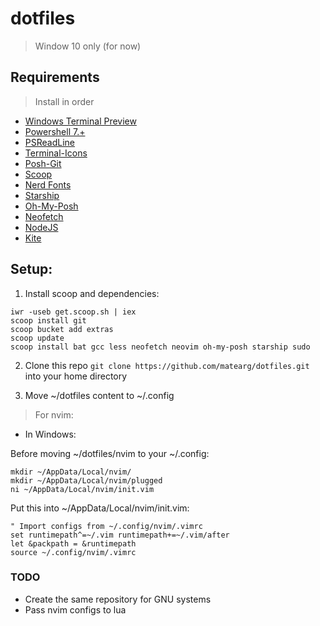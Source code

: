 # dotfiles

> Window 10 only (for now)

## Requirements

> Install in order

* [Windows Terminal Preview](https://github.com/microsoft/terminal)
* [Powershell 7.+](https://docs.microsoft.com/en-us/powershell/scripting/install/installing-powershell-on-windows?view=powershell-7.2)
* [PSReadLine](https://github.com/PowerShell/PSReadLine)
* [Terminal-Icons](https://github.com/devblackops/Terminal-Icons)
* [Posh-Git](https://github.com/dahlbyk/posh-git)
* [Scoop](https://scoop.sh/)
* [Nerd Fonts](https://www.nerdfonts.com)
* [Starship](https://starship.rs/)
* [Oh-My-Posh](ohmyposh.dev/)
* [Neofetch](https://github.com/dylanaraps/neofetch)
* [NodeJS](https://nodejs.org/es/)
* [Kite](https://www.kite.com/)

## Setup:

1. Install scoop and dependencies:

```
iwr -useb get.scoop.sh | iex
scoop install git
scoop bucket add extras
scoop update
scoop install bat gcc less neofetch neovim oh-my-posh starship sudo
```

2. Clone this repo `git clone https://github.com/matearg/dotfiles.git` into your home directory

3. Move ~/dotfiles content to ~/.config

> For nvim:

* In Windows:

Before moving ~/dotfiles/nvim to your ~/.config:

```
mkdir ~/AppData/Local/nvim/
mkdir ~/AppData/Local/nvim/plugged
ni ~/AppData/Local/nvim/init.vim
```

Put this into ~/AppData/Local/nvim/init.vim:

```
" Import configs from ~/.config/nvim/.vimrc
set runtimepath^=~/.vim runtimepath+=~/.vim/after
let &packpath = &runtimepath
source ~/.config/nvim/.vimrc
```

### TODO

* Create the same repository for GNU systems
* Pass nvim configs to lua
